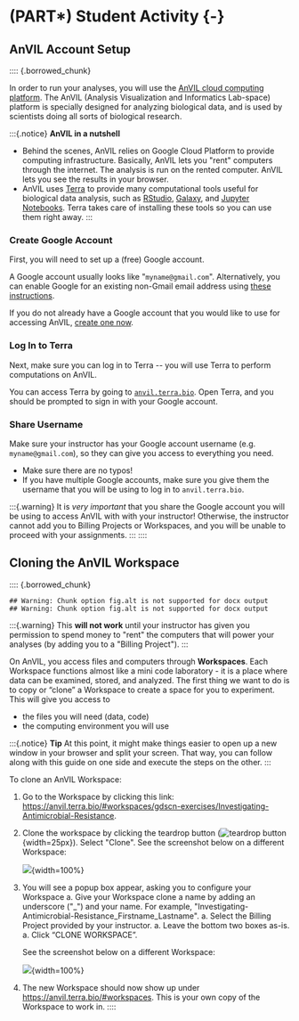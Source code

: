 # (PART\*) Student Activity {-}



## AnVIL Account Setup
 
:::: {.borrowed_chunk}

In order to run your analyses, you will use the [AnVIL cloud computing platform](https://anvilproject.org/).  The AnVIL (Analysis Visualization and Informatics Lab-space) platform is specially designed for analyzing biological data, and is used by scientists doing all sorts of biological research.

:::{.notice}
**AnVIL in a nutshell**

- Behind the scenes, AnVIL relies on Google Cloud Platform to provide computing infrastructure.  Basically, AnVIL lets you "rent" computers through the internet. The analysis is run on the rented computer. AnVIL lets you see the results in your browser.
- AnVIL uses [Terra](https://anvil.terra.bio/) to provide many computational tools useful for biological data analysis, such as [RStudio](https://www.rstudio.com/products/rstudio/), [Galaxy](https://usegalaxy.org/), and [Jupyter Notebooks](https://jupyter.org/).  Terra takes care of installing these tools so you can use them right away.
:::

### Create Google Account

First, you will need to set up a (free) Google account.

A Google account usually looks like "`myname@gmail.com`". Alternatively, you can enable Google for an existing non-Gmail email address using [these instructions](https://support.terra.bio/hc/en-us/articles/360029186611).

If you do not already have a Google account that you would like to use for accessing AnVIL, [create one now](https://accounts.google.com/SignUp).

### Log In to Terra

Next, make sure you can log in to Terra -- you will use Terra to perform computations on AnVIL. 

You can access Terra by going to [`anvil.terra.bio`](https://anvil.terra.bio/). Open Terra, and you should be prompted to sign in with your Google account.

### Share Username

Make sure your instructor has your Google account username (e.g. `myname@gmail.com`), so they can give you access to everything you need.

- Make sure there are no typos!
- If you have multiple Google accounts, make sure you give them the username that you will be using to log in to `anvil.terra.bio`.

:::{.warning}
It is *very important* that you share the Google account you will be using to access AnVIL with with your instructor! Otherwise, the instructor cannot add you to Billing Projects or Workspaces, and you will be unable to proceed with your assignments.
:::
::::

## Cloning the AnVIL Workspace

:::: {.borrowed_chunk}

```
## Warning: Chunk option fig.alt is not supported for docx output
## Warning: Chunk option fig.alt is not supported for docx output
```




:::{.warning}
This **will not work** until your instructor has given you permission to spend money to "rent" the computers that will power your analyses (by adding you to a "Billing Project").
:::

On AnVIL, you access files and computers through **Workspaces**.  Each Workspace functions almost like a mini code laboratory - it is a place where data can be examined, stored, and analyzed. The first thing we want to do is to copy or “clone” a Workspace to create a space for you to experiment.  This will give you access to

- the files you will need (data, code)
- the computing environment you will use

:::{.notice}
**Tip**
At this point, it might make things easier to open up a new window in your browser and split your screen. That way, you can follow along with this guide on one side and execute the steps on the other.
:::

To clone an AnVIL Workspace:

1. Go to the Workspace by clicking this link: https://anvil.terra.bio/#workspaces/gdscn-exercises/Investigating-Antimicrobial-Resistance.
    
1. Clone the workspace by clicking the teardrop button (![teardrop button](https://raw.githubusercontent.com/jhudsl/AnVIL_Template/main/child/child_assets/teardrop_button.png){width=25px}). Select "Clone". See the screenshot below on a different Workspace:

    ![](resources/images/08-student_guide_files/figure-docx//1a5Da6qX9BG7Q_6XAz7MvlDyWTvssm2hWwuo1WFJXb_0_g117abafa453_0_577.png){width=100%}

1. You will see a popup box appear, asking you to configure your Workspace
    a. Give your Workspace clone a name by adding an underscore ("_") and your name. For example, \"Investigating-Antimicrobial-Resistance_Firstname_Lastname\".
    a. Select the Billing Project provided by your instructor.
    a. Leave the bottom two boxes as-is.
    a. Click “CLONE WORKSPACE”.
    
    See the screenshot below on a different Workspace:
    
    ![](resources/images/08-student_guide_files/figure-docx//1a5Da6qX9BG7Q_6XAz7MvlDyWTvssm2hWwuo1WFJXb_0_g17144dbacd0_0_352.png){width=100%}

1. The new Workspace should now show up under https://anvil.terra.bio/#workspaces. This is your own copy of the Workspace to work in.
::::
